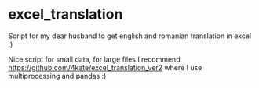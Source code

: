 # excel_translation
Script for my dear husband to get english and romanian translation in excel :)

Nice script for small data, for large files I recommend https://github.com/4kate/excel_translation_ver2 where I use multiprocessing and pandas :)
